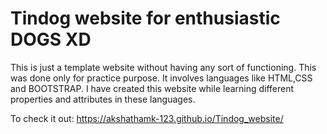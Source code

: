# Tindog website for enthusiastic DOGS XD
This is just a template website without having any sort of functioning.
This was done only for practice purpose. 
It involves languages like HTML,CSS and BOOTSTRAP.
I have created this website while learning different properties and attributes in these languages.

To check it out: https://akshathamk-123.github.io/Tindog_website/
